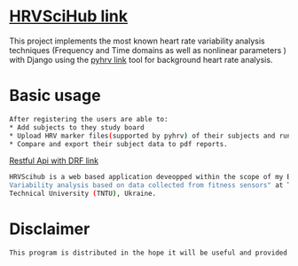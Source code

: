 # [HRVSciHub link](https://hrvscihub.herokuapp.com)

This project implements the most known heart rate variability analysis techniques (Frequency and Time domains as well as nonlinear parameters ) with Django using the [pyhrv link](https://github.com/PGomes92/pyhrv/blob/master/README.md) tool for background heart rate analysis.



# Basic usage
```bash
After registering the users are able to:
* Add subjects to they study board
* Upload HRV marker files(supported by pyhrv) of their subjects and run the analysis
* Compare and export their subject data to pdf reports.
```


[Restful Api with DRF link](https://hrvscihub.herokuapp.com/api)



```bash
HRVScihub is a web based application deveopped within the scope of my Bachelor thesis: "Heart Rate
Variability analysis based on data collected from fitness sensors" at The Ternopil National
Technical University (TNTU), Ukraine.
```




# Disclaimer
```bash
This program is distributed in the hope it will be useful and provided to you "as is", but WITHOUT ANY WARRANTY, without even the implied warranty of MERCHANTABILITY or FITNESS FOR A PARTICULAR PURPOSE. This program is NOT intended for medical diagnosis. We expressly disclaim any liability whatsoever for any direct, indirect, consequential, incidental or special damages, including, without limitation, lost revenues, lost profits, losses resulting from business interruption or loss of data, regardless of the form of action or legal theory under which the liability may be asserted, even if advised of the possibility of such damages.
```


